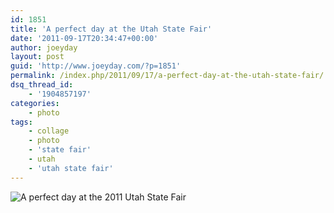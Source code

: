 ```yaml
---
id: 1851
title: 'A perfect day at the Utah State Fair'
date: '2011-09-17T20:34:47+00:00'
author: joeyday
layout: post
guid: 'http://www.joeyday.com/?p=1851'
permalink: /index.php/2011/09/17/a-perfect-day-at-the-utah-state-fair/
dsq_thread_id:
    - '1904857197'
categories:
    - photo
tags:
    - collage
    - photo
    - 'state fair'
    - utah
    - 'utah state fair'
---
```


![A perfect day at the 2011 Utah State Fair](http://joeyday.com/wp-content/uploads/2011/09/utah-state-fair-2011-e1316313186370.jpg "utah-state-fair-2011")